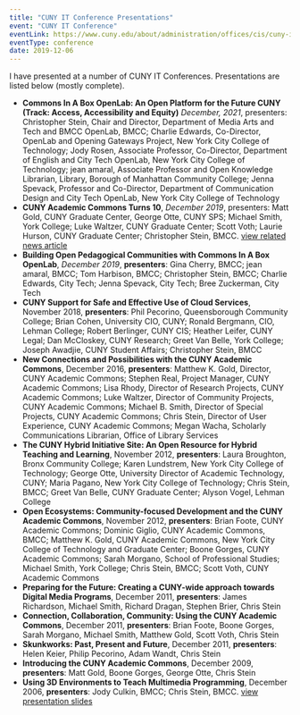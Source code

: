 ```yaml
---
title: "CUNY IT Conference Presentations"            
event: "CUNY IT Conference"
eventLink: https://www.cuny.edu/about/administration/offices/cis/cuny-it-conference/
eventType: conference
date: 2019-12-06
---
```


I have presented at a number of CUNY IT Conferences. Presentations are listed below (mostly complete).

* **Commons In A Box OpenLab: An Open Platform for the Future CUNY (Track: Access, Accessibility and Equity)** *December, 2021*, presenters: Christopher Stein, Chair and Director, Department of Media Arts and Tech and BMCC OpenLab, BMCC; Charlie Edwards, Co-Director, OpenLab and Opening Gateways Project, New York City College of Technology; Jody Rosen, Associate Professor, Co-Director, Department of English and City Tech OpenLab, New York City College of Technology; jean amaral, Associate Professor and Open Knowledge Librarian, Library, Borough of Manhattan Community College; Jenna Spevack, Professor and Co-Director, Department of Communication Design and City Tech OpenLab, New York City College of Technology
* **CUNY Academic Commons Turns 10**, *December 2019*, presenters: Matt Gold, CUNY Graduate Center, George Otte, CUNY SPS; Michael Smith, York College; Luke Waltzer, CUNY Graduate Center; Scott Voth; Laurie Hurson, CUNY Graduate Center; Christopher Stein, BMCC. [view related news article](https://gc.cuny.edu/Page-Elements/News/2019/December/CUNY-Academic-Commons-Turns-10-How-a-Social-Network-Connects-CUNY)	
* **Building Open Pedagogical Communities with Commons In A Box OpenLab**, *December 2019*, **presenters**: Gina Cherry, BMCC; jean amaral, BMCC; Tom Harbison, BMCC; Christopher Stein, BMCC; Charlie Edwards, City Tech; Jenna Spevack, City Tech; Bree Zuckerman, City Tech
* **CUNY Support for Safe and Effective Use of Cloud Services**, November 2018, **presenters**: Phil Pecorino, Queensborough Community College; Brian Cohen, University CIO, CUNY; Ronald Bergmann, CIO, Lehman College; Robert Berlinger, CUNY CIS; Heather Leifer, CUNY Legal; Dan McCloskey, CUNY Research; Greet Van Belle, York College; Joseph Awadjie, CUNY Student Affairs; Christopher Stein, BMCC
* **New Connections and Possibilities with the CUNY Academic Commons**, December 2016, **presenters**: Matthew K. Gold, Director, CUNY Academic Commons; Stephen Real, Project Manager, CUNY Academic Commons; Lisa Rhody, Director of Research Projects, CUNY Academic Commons; Luke Waltzer, Director of Community Projects, CUNY Academic Commons; Michael B. Smith, Director of Special Projects, CUNY Academic Commons; Chris Stein, Director of User Experience, CUNY Academic Commons; Megan Wacha, Scholarly Communications Librarian, Office of Library Services
* **The CUNY Hybrid Initiative Site: An Open Resource for Hybrid Teaching and Learning**, November 2012, **presenters**: Laura Broughton, Bronx Community College; Karen Lundstrem, New York City College of Technology; George Otte, University Director of Academic Technology, CUNY; Maria Pagano, New York City College of Technology; Chris Stein, BMCC; Greet Van Belle, CUNY Graduate Center; Alyson Vogel, Lehman College
* **Open Ecosystems: Community-focused Development and the CUNY Academic Commons**, November 2012, **presenters**: Brian Foote, CUNY Academic Commons; Dominic Giglio, CUNY Academic Commons, BMCC; Matthew K. Gold, CUNY Academic Commons, New York City College of Technology and Graduate Center; Boone Gorges, CUNY Academic Commons; Sarah Morgano, School of Professional Studies; Michael Smith, York College; Chris Stein, BMCC; Scott Voth, CUNY Academic Commons
* **Preparing for the Future: Creating a CUNY-wide approach towards Digital Media Programs**, December 2011, **presenters**: James Richardson, Michael Smith, Richard Dragan, Stephen Brier, Chris Stein
* **Connection, Collaboration, Community: Using the CUNY Academic Commons**, December 2011, **presenters**: Brian Foote, Boone Gorges, Sarah Morgano, Michael Smith, Matthew Gold, Scott Voth, Chris Stein
* **Skunkworks: Past, Present and Future**, December 2011, **presenters**: Helen Keier, Philip Pecorino, Adam Wandt, Chris Stein
* **Introducing the CUNY Academic Commons**, December 2009, **presenters**: Matt Gold, Boone Gorges, George Otte, Chris Stein
* **Using 3D Environments to Teach Multimedia Programming**, December 2006, **presenters**: Jody Culkin, BMCC; Chris Stein, BMCC. [view presentation slides](https://slideplayer.com/slide/5196949/)

